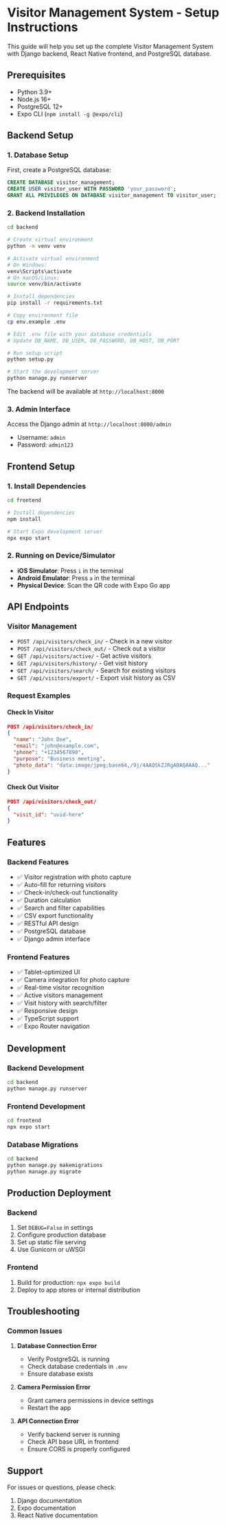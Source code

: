 # Visitor Management System - Setup Instructions

This guide will help you set up the complete Visitor Management System with Django backend, React Native frontend, and PostgreSQL database.

## Prerequisites

- Python 3.9+
- Node.js 16+
- PostgreSQL 12+
- Expo CLI (`npm install -g @expo/cli`)

## Backend Setup

### 1. Database Setup

First, create a PostgreSQL database:

```sql
CREATE DATABASE visitor_management;
CREATE USER visitor_user WITH PASSWORD 'your_password';
GRANT ALL PRIVILEGES ON DATABASE visitor_management TO visitor_user;
```

### 2. Backend Installation

```bash
cd backend

# Create virtual environment
python -m venv venv

# Activate virtual environment
# On Windows:
venv\Scripts\activate
# On macOS/Linux:
source venv/bin/activate

# Install dependencies
pip install -r requirements.txt

# Copy environment file
cp env.example .env

# Edit .env file with your database credentials
# Update DB_NAME, DB_USER, DB_PASSWORD, DB_HOST, DB_PORT

# Run setup script
python setup.py

# Start the development server
python manage.py runserver
```

The backend will be available at `http://localhost:8000`

### 3. Admin Interface

Access the Django admin at `http://localhost:8000/admin`
- Username: `admin`
- Password: `admin123`

## Frontend Setup

### 1. Install Dependencies

```bash
cd frontend

# Install dependencies
npm install

# Start Expo development server
npx expo start
```

### 2. Running on Device/Simulator

- **iOS Simulator**: Press `i` in the terminal
- **Android Emulator**: Press `a` in the terminal
- **Physical Device**: Scan the QR code with Expo Go app

## API Endpoints

### Visitor Management
- `POST /api/visitors/check_in/` - Check in a new visitor
- `POST /api/visitors/check_out/` - Check out a visitor
- `GET /api/visitors/active/` - Get active visitors
- `GET /api/visitors/history/` - Get visit history
- `GET /api/visitors/search/` - Search for existing visitors
- `GET /api/visitors/export/` - Export visit history as CSV

### Request Examples

#### Check In Visitor
```json
POST /api/visitors/check_in/
{
  "name": "John Doe",
  "email": "john@example.com",
  "phone": "+1234567890",
  "purpose": "Business meeting",
  "photo_data": "data:image/jpeg;base64,/9j/4AAQSkZJRgABAQAAAQ..."
}
```

#### Check Out Visitor
```json
POST /api/visitors/check_out/
{
  "visit_id": "uuid-here"
}
```

## Features

### Backend Features
- ✅ Visitor registration with photo capture
- ✅ Auto-fill for returning visitors
- ✅ Check-in/check-out functionality
- ✅ Duration calculation
- ✅ Search and filter capabilities
- ✅ CSV export functionality
- ✅ RESTful API design
- ✅ PostgreSQL database
- ✅ Django admin interface

### Frontend Features
- ✅ Tablet-optimized UI
- ✅ Camera integration for photo capture
- ✅ Real-time visitor recognition
- ✅ Active visitors management
- ✅ Visit history with search/filter
- ✅ Responsive design
- ✅ TypeScript support
- ✅ Expo Router navigation

## Development

### Backend Development
```bash
cd backend
python manage.py runserver
```

### Frontend Development
```bash
cd frontend
npx expo start
```

### Database Migrations
```bash
cd backend
python manage.py makemigrations
python manage.py migrate
```

## Production Deployment

### Backend
1. Set `DEBUG=False` in settings
2. Configure production database
3. Set up static file serving
4. Use Gunicorn or uWSGI

### Frontend
1. Build for production: `npx expo build`
2. Deploy to app stores or internal distribution

## Troubleshooting

### Common Issues

1. **Database Connection Error**
   - Verify PostgreSQL is running
   - Check database credentials in `.env`
   - Ensure database exists

2. **Camera Permission Error**
   - Grant camera permissions in device settings
   - Restart the app

3. **API Connection Error**
   - Verify backend server is running
   - Check API base URL in frontend
   - Ensure CORS is properly configured

## Support

For issues or questions, please check:
1. Django documentation
2. Expo documentation
3. React Native documentation 